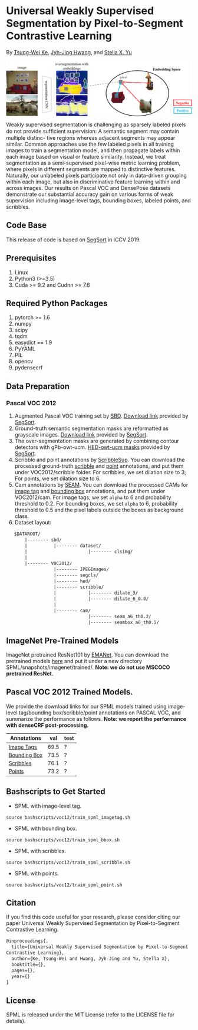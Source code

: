 # Universal Weakly Supervised Segmentation by Pixel-to-Segment Contrastive Learning
By [Tsung-Wei Ke](https://www1.icsi.berkeley.edu/~twke/), [Jyh-Jing Hwang](https://jyhjinghwang.github.io/), and [Stella X. Yu](http://www1.icsi.berkeley.edu/~stellayu/)

<img align="center" img src="misc/main.png" width="720">

Weakly supervised segmentation is challenging as sparsely labeled pixels do not
provide sufﬁcient supervision: A semantic segment may contain multiple distinc-
tive regions whereas adjacent segments may appear similar. Common approaches
use the few labeled pixels in all training images to train a segmentation model,
and then propagate labels within each image based on visual or feature similarity.
Instead, we treat segmentation as a semi-supervised pixel-wise metric learning
problem, where pixels in different segments are mapped to distinctive features.
Naturally, our unlabeled pixels participate not only in data-driven grouping within
each image, but also in discriminative feature learning within and across images.
Our results on Pascal VOC and DensePose datasets demonstrate our substantial
accuracy gain on various forms of weak supervision including image-level tags,
bounding boxes, labeled points, and scribbles.


## Code Base
This release of code is based on [SegSort](https://github.com/jyhjinghwang/SegSort) in ICCV 2019.

## Prerequisites

1. Linux
2. Python3 (>=3.5)
3. Cuda >= 9.2 and Cudnn >= 7.6

## Required Python Packages

1. pytorch >= 1.6
2. numpy
3. scipy
4. tqdm
5. easydict == 1.9
6. PyYAML
7. PIL
8. opencv
9. pydensecrf

## Data Preparation

### Pascal VOC 2012

1. Augmented Pascal VOC training set by [SBD](http://home.bharathh.info/pubs/codes/SBD/download.html). [Download link](https://github.com/jyhjinghwang/SegSort/blob/master/dataset/voc12/sbd_clsimg.zip) provided by [SegSort](https://github.com/jyhjinghwang/SegSort).
2. Ground-truth semantic segmentation masks are reformatted as grayscale images. [Download link](https://www.dropbox.com/sh/fd2m7s87gk7jeyh/AAC6tN6syhFKmEaDYCwUIgnXa?dl=0) provided by [SegSort](https://github.com/jyhjinghwang/SegSort).
3. The over-segmentation masks are generated by combining contour detectors with gPb-owt-ucm. [HED-owt-ucm masks](https://www.dropbox.com/sh/fd2m7s87gk7jeyh/AAC6tN6syhFKmEaDYCwUIgnXa?dl=0) provided by [SegSort](https://github.com/jyhjinghwang/SegSort).
4. Scribble and point annotations by [ScribbleSup](https://jifengdai.org/downloads/scribble_sup/). You can download the processed ground-truth [scribble]() and [point]() annotations, and put them under VOC2012/scribble folder. For scribbles, we set dilation size to 3; For points, we set dilation size to 6.
5. Cam annotations by [SEAM](https://github.com/YudeWang/SEAM). You can download the processed CAMs for [image tag]() and [bounding box]() annotations, and put them under VOC2012/cam. For image tags, we set `alpha` to 6 and probability threshold to 0.2. For bounding boxes, we set `alpha` to 6, probability threshold to 0.5 and the pixel labels outside the boxes as background class.
6. Dataset layout:
```
   $DATAROOT/
       |-------- sbd/
       |          |-------- dataset/
       |                       |-------- clsimg/
       |
       |-------- VOC2012/
                  |-------- JPEGImages/
                  |-------- segcls/
                  |-------- hed/
                  |-------- scribble/
                  |            |-------- dilate_3/
                  |            |-------- dilate_6_0.0/
                  |
                  |-------- cam/
                               |-------- seam_a6_th0.2/
                               |-------- seambox_a6_th0.5/
```

## ImageNet Pre-Trained Models
ImageNet pretrained ResNet101 by [EMANet](https://github.com/XiaLiPKU/EMANet). You can download the pretrained models [here]() and put it under a new directory SPML/snapshots/imagenet/trained/. **Note: we do not use MSCOCO pretrained ResNet.**

## Pascal VOC 2012 Trained Models.
We provide the download links for our SPML models trained using image-level tag/bounding box/scribble/point annotations on PASCAL VOC, and summarize the performance as follows. **Note: we report the performance with denseCRF post-processing.**

| Annotations   |      val      |     test      |
| ------------- | ------------- | ------------- |
|  [Image Tags]()   |     69.5      |      ?        |
| [Bounding Box]()  |     73.5      |      ?        |
| [Scribbles]()  |     76.1      |      ?        |
| [Points]()  |     73.2     |      ?        |

## Bashscripts to Get Started

* SPML with image-level tag.
```
source bashscripts/voc12/train_spml_imagetag.sh
```

* SPML with bounding box.
```
source bashscripts/voc12/train_spml_bbox.sh
```

* SPML with scribbles.
```
source bashscripts/voc12/train_spml_scribble.sh
```

* SPML with points.
```
source bashscripts/voc12/train_spml_point.sh
```

## Citation

If you find this code useful for your research, please consider citing our paper Universal Weakly Supervised Segmentation by Pixel-to-Segment Contrastive Learning.
```
@inproceedings{,
  title={Universal Weakly Supervised Segmentation by Pixel-to-Segment Contrastive Learning},
  author={Ke, Tsung-Wei and Hwang, Jyh-Jing and Yu, Stella X},
  booktitle={},
  pages={},
  year={}
}
```

## License

SPML is released under the MIT License (refer to the LICENSE file for details).
